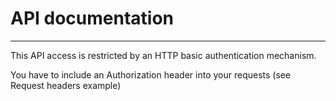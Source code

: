 API documentation
=====================          
___

This API access is restricted by an HTTP basic authentication mechanism.

You have to include an Authorization header into your requests (see Request headers example)
